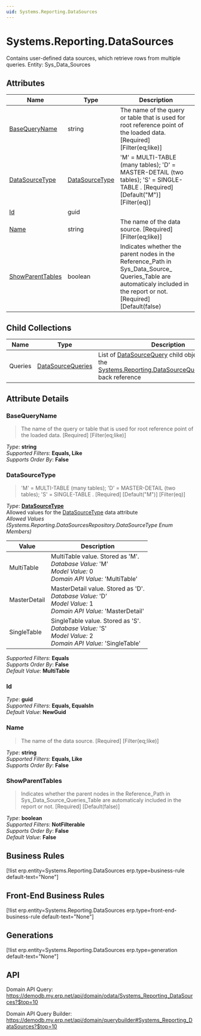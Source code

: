```yaml
---
uid: Systems.Reporting.DataSources
---
```

# Systems.Reporting.DataSources

Contains user-defined data sources, which retrieve rows from multiple queries. Entity: Sys_Data_Sources

## Attributes

| Name | Type | Description |
| ---- | ---- | --- |
| [BaseQueryName](Systems.Reporting.DataSources.md#basequeryname) | string | The name of the query or table that is used for root reference point of the loaded data. [Required] [Filter(eq;like)] 
| [DataSourceType](Systems.Reporting.DataSources.md#datasourcetype) | [DataSourceType](Systems.Reporting.DataSources.md#datasourcetype) | 'M' = MULTI-TABLE (many tables); 'D' = MASTER-DETAIL (two tables); 'S' = SINGLE-TABLE . [Required] [Default("M")] [Filter(eq)] 
| [Id](Systems.Reporting.DataSources.md#id) | guid |  
| [Name](Systems.Reporting.DataSources.md#name) | string | The name of the data source. [Required] [Filter(eq;like)] 
| [ShowParentTables](Systems.Reporting.DataSources.md#showparenttables) | boolean | Indicates whether the parent nodes in the Reference_Path in Sys_Data_Source_<br />Queries_Table are automaticaly included in the report or not. [Required] [Default(false) 

## Child Collections

| Name | Type | Description |
| ---- | ---- | --- |
| Queries | [DataSourceQueries](Systems.Reporting.DataSourceQueries.md) | List of [DataSourceQuery](Systems.Reporting.DataSourceQueries.md) child objects, based on the [Systems.Reporting.DataSourceQuery.DataSource](Systems.Reporting.DataSourceQueries.md#datasource) back reference 


## Attribute Details

### BaseQueryName

> The name of the query or table that is used for root reference point of the loaded data. [Required] [Filter(eq;like)]

_Type_: **string**  
_Supported Filters_: **Equals, Like**  
_Supports Order By_: **False**  

### DataSourceType

> 'M' = MULTI-TABLE (many tables); 'D' = MASTER-DETAIL (two tables); 'S' = SINGLE-TABLE . [Required] [Default("M")] [Filter(eq)]

_Type_: **[DataSourceType](Systems.Reporting.DataSources.md#datasourcetype)**  
Allowed values for the [DataSourceType](Systems.Reporting.DataSources.md#datasourcetype) data attribute  
_Allowed Values (Systems.Reporting.DataSourcesRepository.DataSourceType Enum Members)_  

| Value | Description |
| ---- | --- |
| MultiTable | MultiTable value. Stored as 'M'. <br /> _Database Value:_ 'M' <br /> _Model Value:_ 0 <br /> _Domain API Value:_ 'MultiTable' |
| MasterDetail | MasterDetail value. Stored as 'D'. <br /> _Database Value:_ 'D' <br /> _Model Value:_ 1 <br /> _Domain API Value:_ 'MasterDetail' |
| SingleTable | SingleTable value. Stored as 'S'. <br /> _Database Value:_ 'S' <br /> _Model Value:_ 2 <br /> _Domain API Value:_ 'SingleTable' |

_Supported Filters_: **Equals**  
_Supports Order By_: **False**  
_Default Value_: **MultiTable**  

### Id

_Type_: **guid**  
_Supported Filters_: **Equals, EqualsIn**  
_Default Value_: **NewGuid**  

### Name

> The name of the data source. [Required] [Filter(eq;like)]

_Type_: **string**  
_Supported Filters_: **Equals, Like**  
_Supports Order By_: **False**  

### ShowParentTables

> Indicates whether the parent nodes in the Reference_Path in Sys_Data_Source_Queries_Table are automaticaly included in the report or not. [Required] [Default(false)]

_Type_: **boolean**  
_Supported Filters_: **NotFilterable**  
_Supports Order By_: **False**  
_Default Value_: **False**  



## Business Rules

[!list erp.entity=Systems.Reporting.DataSources erp.type=business-rule default-text="None"]

## Front-End Business Rules

[!list erp.entity=Systems.Reporting.DataSources erp.type=front-end-business-rule default-text="None"]

## Generations

[!list erp.entity=Systems.Reporting.DataSources erp.type=generation default-text="None"]

## API

Domain API Query:
<https://demodb.my.erp.net/api/domain/odata/Systems_Reporting_DataSources?$top=10>

Domain API Query Builder:
<https://demodb.my.erp.net/api/domain/querybuilder#Systems_Reporting_DataSources?$top=10>

